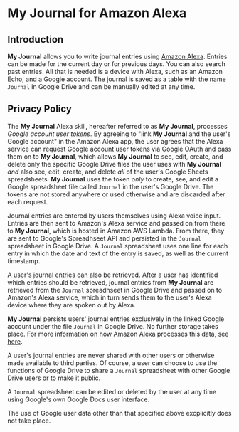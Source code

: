 # **My Journal** for Amazon Alexa

## Introduction

**My Journal** allows you to write journal entries using [Amazon Alexa](https://amazon.com/b?node=21576558011). Entries can be made for the current day or for previous days. You can also search past entries. All that is needed is a device with Alexa, such as an Amazon Echo, and a Google account. The journal is saved as a table with the name `Journal` in Google Drive and can be manually edited at any time.

## Privacy Policy

The **My Journal** Alexa skill, hereafter referred to as **My Journal**, processes *Google account user tokens*. By agreeing to "link  **My Journal** and the user's Google account" in the Amazon Alexa app, the user agrees that the Alexa service can request Google account user tokens via Google OAuth and pass them on to **My Journal**, which allows **My Journal** to see, edit, create, and delete only the specific Google Drive files the user uses with **My Journal** *and* also see, edit, create, and delete *all* of the user's Google Sheets spreadsheets. **My Journal** uses the token *only* to create, see, and edit a Google spreadsheet file called `Journal` in the user's Google Drive. The tokens are not stored anywhere or used otherwise and are discarded after each request.

Journal entries are entered by users themselves using Alexa voice input. Entries are then sent to Amazon's Alexa service and passed on from there to **My Journal**, which is hosted in Amazon AWS Lambda. From there, they are sent to Google's Spreadhseet API and persisted in the `Journal` spreadsheet in Google Drive. A `Journal` spreadsheet uses one line for each entry in which the date and text of the entry is saved, as well as the current timestamp.

A user's journal entries can also be retrieved. After a user has identified which entries should be retrieved, journal entries from **My Journal** are retrieved from the `Journal` spreadhseet in Google Drive and passed on to Amazon's Alexa service, which in turn sends them to the user's Alexa device where they are spoken out by Alexa.

**My Journal** persists users' journal entries exclusively in the linked Google account under the file `Journal` in Google Drive. No further storage takes place. For more information on how Amazon Alexa processes this data, see [here](https://www.amazon.com/gp/help/customer/display.html?nodeId=GVP69FUJ48X9DK8V).

A user's journal entries are never shared with other users or otherwise made available to third parties. Of course, a user can choose to use the functions of Google Drive to share a `Journal` spreadsheet with other Google Drive users or to make it public.

A `Journal` spreadsheet can be edited or deleted by the user at any time using Google's own Google Docs user interface.

The use of Google user data other than that specified above excplicitly does not take place.